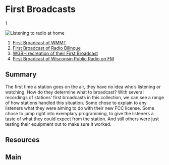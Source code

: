# First Broadcasts

1

![Listening to radio at home](https://s3.amazonaws.com/americanarchive.org/exhibits/AAPB_Exhibit_StationHistories_image4.jpg)

1. [First Broadcast of WMMT](/catalog/cpb-aacip_138-93gxdb7z)
2. [First Broadcast of Radio Bilinque](/catalog/cpb-aacip_375-375tb7ch)
3. [WGBH recreation of their First Broadcast](/catalog/cpb-aacip_15-06g1k422)
4. [First Broadcast of Wisconsin Public Radio on FM](/catalog/cpb-aacip_30-9351d435)


## Summary

The first time a station goes on the air, they have no idea who’s listening or watching. How do they determine what to broadcast? With several recordings of stations’ first broadcasts in this collection, we can see a range of how stations handled this situation. Some chose to explain to any listeners what they were aiming to do with their new FCC license. Some chose to jump right into exemplary programming, to give the listeners a taste of what they could expect from the station. And still others were just testing their equipment out to make sure it worked. 

## Resources

## Main
